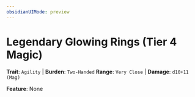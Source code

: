 ```yaml
---
obsidianUIMode: preview
---
```

# Legendary Glowing Rings (Tier 4 Magic)

**Trait**: `Agility` | **Burden**: `Two-Handed`
**Range**: `Very Close` | **Damage**: `d10+11 (Mag)`

**Feature**: None
